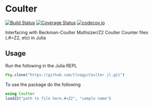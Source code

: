 # Coulter

[![Build Status](https://travis-ci.org/tlnagy/Coulter.jl.svg?branch=master)](https://travis-ci.org/tlnagy/Coulter.jl) [![Coverage Status](https://coveralls.io/repos/tlnagy/Coulter.jl/badge.svg?branch=master&service=github)](https://coveralls.io/github/tlnagy/Coulter.jl?branch=master) [![codecov.io](http://codecov.io/github/tlnagy/Coulter.jl/coverage.svg?branch=master)](http://codecov.io/github/tlnagy/Coulter.jl?branch=master)

Interfacing with Beckman-Coulter Multisizer/Z2 Coulter Counter files (.#=Z2, etc) in Julia

## Usage

Run the following in the Julia REPL

```julia
Pkg.clone("https://github.com/tlnagy/Coulter.jl.git")
```

To use the package do the following

```julia
using Coulter
loadZ2("path to file here.#=Z2", "sample name")
```
